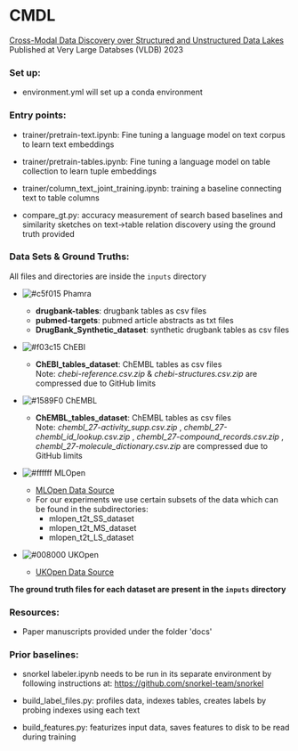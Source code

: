 # CMDL
[Cross-Modal Data Discovery over Structured and Unstructured Data Lakes](https://www.vldb.org/pvldb/vol16/p3377-eltabakh.pdf)  
Published at Very Large Databses (VLDB) 2023

### Set up:
- environment.yml will set up a conda environment

### Entry points:
- trainer/pretrain-text.ipynb: Fine tuning a language model on text corpus to learn text embeddings

- trainer/pretrain-tables.ipynb: Fine tuning a language model on table collection to learn tuple embeddings

- trainer/column_text_joint_training.ipynb: training a baseline connecting text to table columns

- compare_gt.py: accuracy measurement of search based baselines and similarity sketches on text->table relation discovery using the ground truth provided

### Data Sets & Ground Truths:
All files and directories are inside the `inputs` directory

- ![#c5f015](https://placehold.co/15x15/c5f015/c5f015.png) Phamra
    - **drugbank-tables**: drugbank tables as csv files
    - **pubmed-targets**: pubmed article abstracts as txt files
    - **DrugBank_Synthetic_dataset**: synthetic drugbank tables as csv files

- ![#f03c15](https://placehold.co/15x15/f03c15/f03c15.png) ChEBI
    - **ChEBI_tables_dataset**: ChEMBL tables as csv files         
    Note: _chebi-reference.csv.zip_ & _chebi-structures.csv.zip_ are compressed due to GitHub limits

- ![#1589F0](https://placehold.co/15x15/1589F0/1589F0.png) ChEMBL
    - **ChEMBL_tables_dataset**: ChEMBL tables as csv files   
    Note: _chembl_27-activity_supp.csv.zip_ , _chembl_27-chembl_id_lookup.csv.zip_ , _chembl_27-compound_records.csv.zip_ , _chembl_27-molecule_dictionary.csv.zip_ are compressed due to GitHub limits

- ![#ffffff](https://placehold.co/15x15/ffffff/ffffff.png) MLOpen
    - [MLOpen Data Source](https://upcommons.upc.edu/bitstream/handle/2117/343152/p184.pdf?sequence=1&isAllowed=y) 
    - For our experiments we use certain subsets of the data which can be found in the subdirectories:
        -   mlopen_t2t_SS_dataset
        -   mlopen_t2t_MS_dataset
        -   mlopen_t2t_LS_dataset
   
- ![#008000](https://placehold.co/15x15/008000/008000.png) UKOpen
    - [UKOpen Data Source](https://nkons.github.io/papers/290300a709.pdf)

**The ground truth files for each dataset are present in the `inputs` directory**

### Resources:
- Paper manuscripts provided under the folder 'docs'

### Prior baselines:
- snorkel labeler.ipynb needs to be run in its separate environment by following instructions at: https://github.com/snorkel-team/snorkel

- build_label_files.py: profiles data, indexes tables, creates labels by probing indexes using each text

- build_features.py: featurizes input data, saves features to disk to be read during training



